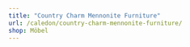 ```yaml
---
title: "Country Charm Mennonite Furniture"
url: /caledon/country-charm-mennonite-furniture/
shop: Möbel
---
```

